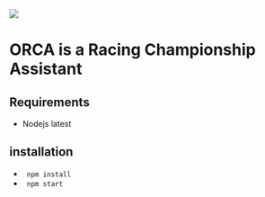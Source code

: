 <img src="https://s-media-cache-ak0.pinimg.com/originals/58/39/fb/5839fbdf975cf811ae87a90611dc3a0c.jpg" />

# ORCA is a Racing Championship Assistant


## Requirements
* Nodejs latest

## installation

* <code> npm install </code>
* <code> npm start </code>
